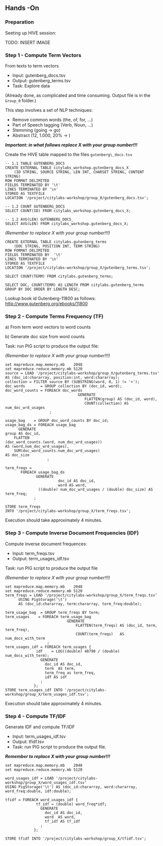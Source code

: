 ## Hands -On

### Preparation

Seeting up HIVE session:

TODO: INSERT IMAGE

### Step 1 - Compute Term Vectors
From texts to term vectors

- Input: gutenberg_docs.tsv 
- Output: gutenberg_terms.tsv 
- Task: Explore data

(Already done, as complicated and time consuming. Output file is in the ```Group_0``` folder.)

This step involves a set of NLP techniques:

- Remove common words (the, of, for, …)
- Part of Speech tagging (Verb, Noun, …)
- Stemming (going -> go)
- Abstract (12, 1.000, 20% -> <NUMBER>)

***Important: in what follows replace X with your group number!!!***

Create the HIVE table mapped to the files ```gutenberg\_docs.tsv```
```
-- 1.1 TABLE GUTENBERG_DOCS
CREATE EXTERNAL TABLE citylabs_workshop.gutenberg_docs_X
    (ID STRING, SOURCE STRING, LEN INT, CHARSET STRING, CONTENT STRING) 
ROW FORMAT DELIMITED 
FIELDS TERMINATED BY '\t' 
LINES TERMINATED BY '\n' 
STORED AS TEXTFILE 
LOCATION '/project/citylabs-workshop/group_0/gutenberg_docs.tsv'; 
```

```
-- 1.2 COUNT GUTENBERG_DOCS
SELECT COUNT(ID) FROM citylabs_workshop.gutenberg_docs_X;
```

```
-- 1.2 AVG(LEN) GUTENBERG_DOCS_
SELECT AVG(LEN) FROM citylabs_workshop.gutenberg_docs_X;
```
*(Remember to replace X with your group number!!!)*
```
CREATE EXTERNAL TABLE citylabs.gutenberg_terms 
    (DOC STRING, POSITION INT, TERM STRING) 
ROW FORMAT DELIMITED    
FIELDS TERMINATED BY  '\t' 
LINES TERMINATED BY '\n' 
STORED AS TEXTFILE 
LOCATION '/project/citylabs-workshop/group_X/gutenberg_terms.tsv'; 
```

```
SELECT COUNT(TERM) FROM citylabs.gutenberg_terms;
```

```
SELECT DOC, COUNT(TERM) AS LENGTH FROM citylabs.gutenberg_terms 
GROUP BY DOC ORDER BY LENGTH DESC;
```

Lookup book id Gutenberg-11800 as follows:
http://www.gutenberg.org/ebooks/11800

### Step 2 - Compute Terms Frequency (TF) 

a) From term word vectors to word counts 

b) Generate doc size from word counts

Task: run PIG script to produce the output file:

*(Remember to replace X with your group number!!!)*
```
set mapreduce.map.memory.mb    2048 
set mapreduce.reduce.memory.mb 5120 
source = LOAD '/project/citylabs-workshop/group_X/gutenberg_terms.tsv' AS (doc_id:chararray, position:int, word:chararray); 
collection = FILTER source BY (SUBSTRING(word, 0, 1) != '<');
doc_words       = GROUP collection BY (doc_id, word);
doc_word_counts = FOREACH doc_words 
                                 GENERATE 
                                    FLATTEN(group) AS (doc_id, word), 
                                    COUNT(collection) AS num_doc_wrd_usages
                    ;

usage_bag    = GROUP doc_word_counts BY doc_id;
usage_bag_ds = FOREACH usage_bag 
      GENERATE 
group AS doc_id,
    FLATTEN 
(doc_word_counts.(word, num_doc_wrd_usages)) 
AS (word,num_doc_wrd_usages),
    SUM(doc_word_counts.num_doc_wrd_usages) 
AS doc_size
                   ;

term_freqs =  
       FOREACH usage_bag_ds 
              GENERATE 
                        doc_id AS doc_id, 
                        word AS word, 
               ((double) num_doc_wrd_usages / (double) doc_size) AS term_freq; 
             ; 

STORE term_freqs 
INTO '/project/citylabs-workshop/group_X/term_freqs.tsv';
```
Execution should take approximately 4 minutes.


### Step 3 - Compute Inverse Document Frequencies (IDF)
Compute inverse document frequences:

- Input: term_freqs.tsv
- Output: term_usages_idf.tsv

Task: run PIG script to produce the output file

*(Remember to replace X with your group number!!!)*
```
set mapreduce.map.memory.mb    2048 
set mapreduce.reduce.memory.mb 5120 
term_freqs = LOAD '/project/citylabs-workshop/group_X/term_freqs.tsv’  
      USING PigStorage('\t’)  
      AS (doc_id:chararray, term:chararray, term_freq:double); 
               
term_usage_bag  = GROUP term_freqs BY term; 
term_usages    = FOREACH term_usage_bag 
                            GENERATE 
                                FLATTEN(term_freqs) AS (doc_id, term, term_freq), 
                                COUNT(term_freqs)   AS num_docs_with_term
                   ; 
term_usages_idf = FOREACH term_usages { 
              idf    = LOG((double) 48790 / (double) num_docs_with_term);  
                GENERATE 
                  doc_id AS doc_id, 
                  term  AS term, 
                  term_freq as term_freq,
                  idf AS idf 
                ; 
             }; 
STORE term_usages_idf INTO '/project/citylabs-workshop/group_X/term_usages_idf.tsv'; 
```
Execution should take approximately 4 minutes.

### Step 4 - Compute TF/IDF
Generate IDF and compute TF/IDF

- Input: term_usages_idf.tsv
- Output: tfidf.tsv
- Task: run PIG script to produce the output file.

***Remember to replace X with your group number!!!***
```
set mapreduce.map.memory.mb    2048 
set mapreduce.reduce.memory.mb 5120 

word_usages_idf = LOAD '/project/citylabs-workshop/group_X/word_usages_idf.tsv' 
USING PigStorage('\t') AS (doc_id:chararray, word:chararray, word_freq:double, idf:double); 

tfidf = FOREACH word_usages_idf { 
              tf_idf = (double) word_freq*idf; 
                GENERATE 
                  doc_id AS doc_id, 
                  word  AS word, 
                  tf_idf AS tf_idf 
                ; 
             }; 

STORE tfidf INTO '/project/citylabs-workshop/group_X/tfidf.tsv'; 
```



